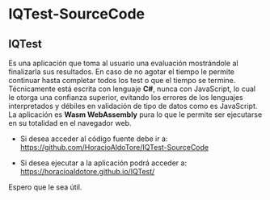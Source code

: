 # IQTest-SourceCode
## IQTest
Es una aplicación que toma al usuario una evaluación mostrándole al finalizarla sus resultados. En caso de no agotar el tiempo le permite continuar hasta completar todos los test o que el tiempo se termine.
Técnicamente está escrita con lenguaje **C#**, nunca con JavaScript, lo cual le otorga una confianza superior, evitando los errores de los lenguajes interpretados y débiles en validación de tipo de datos como es JavaScript. La aplicación es **Wasm WebAssembly** pura lo que le permite ser ejecutarse en su totalidad en el navegador web.

*  Si desea acceder al código fuente debe ir a:
https://github.com/HoracioAldoTore/IQTest-SourceCode

* Si desea ejecutar a la aplicación podrá acceder a: 
https://horacioaldotore.github.io/IQTest/

Espero que le sea útil.

